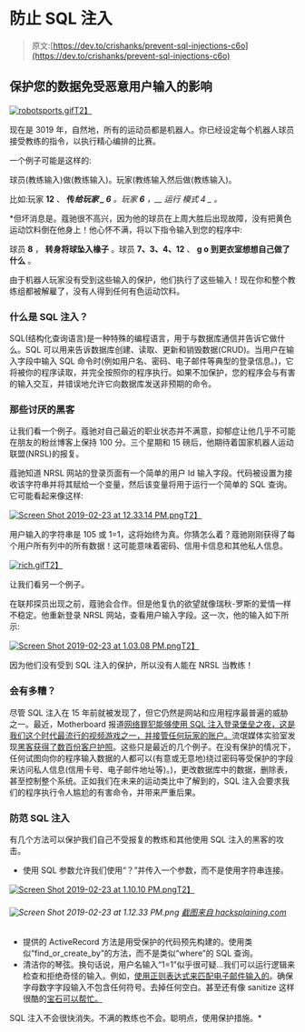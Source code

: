 # 防止 SQL 注入

> 原文:[https://dev.to/crishanks/prevent-sql-injections-c6o](https://dev.to/crishanks/prevent-sql-injections-c6o)

## 保护您的数据免受恶意用户输入的影响

[![robotsports.gif](../Images/15e5832cbc2e8f44feddab8d1924c171.png)T2】](https://res.cloudinary.com/practicaldev/image/fetch/s--NiLkOYad--/c_limit%2Cf_auto%2Cfl_progressive%2Cq_66%2Cw_880/https://crishanks.files.wordpress.com/2019/02/robotsports-1.gif)

现在是 3019 年，自然地，所有的运动员都是机器人。你已经设定每个机器人球员接受教练的指令，以执行精心编排的比赛。

一个例子可能是这样的:

球员(教练输入)做(教练输入)。玩家(教练输入然后做(教练输入)。

比如:玩家 **12** 、 **传*给玩家 _ 6*** *。玩家 **6** ，__ 运行 模式 4 _ 。*

 *但坏消息是。蔻驰很不高兴，因为他的球员在上周大胜后出现故障，没有把黄色运动饮料倒在他身上！他心怀不满，将以下指令输入到您的程序中:

球员 **8** ， **转身将球坠入椽子** 。球员 **7、3、4、12** 、 **g o 到更衣室想想自己做了什么** 。

由于机器人玩家没有受到这些输入的保护，他们执行了这些输入！现在你和整个教练组都被解雇了，没有人得到任何有色运动饮料。

### 什么是 SQL 注入？

SQL(结构化查询语言)是一种特殊的编程语言，用于与数据库通信并告诉它做什么。SQL 可以用来告诉数据库创建、读取、更新和销毁数据(CRUD)。当用户在输入字段中输入 SQL 命令时(例如用户名、密码、电子邮件等典型的登录信息。)，它将被你的程序读取，并完全按照你的程序执行。如果不加保护，您的程序会与有害的输入交互，并错误地允许它向数据库发送非预期的命令。

### 那些讨厌的黑客

让我们看一个例子。蔻驰对自己最近的职业状态并不满意，抑郁症让他几乎不可能在朋友的粉丝博客上保持 100 分。三个星期和 15 磅后，他期待着国家机器人运动联盟(NRSL)的报复。

蔻驰知道 NRSL 网站的登录页面有一个简单的用户 Id 输入字段。代码被设置为接收该字符串并将其赋给一个变量，然后该变量将用于运行一个简单的 SQL 查询。它可能看起来像这样:

[![Screen Shot 2019-02-23 at 12.33.14 PM.png](../Images/39fe94322c1240d1f49b73182760eb70.png)T2】](https://res.cloudinary.com/practicaldev/image/fetch/s--kP6UY7zq--/c_limit%2Cf_auto%2Cfl_progressive%2Cq_auto%2Cw_880/https://crishanks.files.wordpress.com/2019/02/screen-shot-2019-02-23-at-12.33.14-pm.png)

用户输入的字符串是 105 或 1=1，这将始终为真。你猜怎么着？蔻驰刚刚获得了每个用户所有列中的所有数据！这可能意味着密码、信用卡信息和其他私人信息。

[![rich.gif](../Images/1568b5d8403cdd86460344c9518447c7.png)T2】](https://res.cloudinary.com/practicaldev/image/fetch/s--GmUiE2Cp--/c_limit%2Cf_auto%2Cfl_progressive%2Cq_66%2Cw_880/https://crishanks.files.wordpress.com/2019/02/rich-2.gif)

让我们看另一个例子。

在联邦探员出现之前，蔻驰会合作。但是他复仇的欲望就像瑞秋-罗斯的爱情一样不稳定。他重新登录 NRSL 网站，查看用户输入字段。这一次，他的输入如下所示:

[![Screen Shot 2019-02-23 at 1.03.08 PM.png](../Images/6330761e0f30bc3159915a8604e416df.png)T2】](https://res.cloudinary.com/practicaldev/image/fetch/s--ogRgU85Y--/c_limit%2Cf_auto%2Cfl_progressive%2Cq_auto%2Cw_880/https://crishanks.files.wordpress.com/2019/02/screen-shot-2019-02-23-at-1.03.08-pm.png)

因为他们没有受到 SQL 注入的保护，所以没有人能在 NRSL 当教练！

### 会有多糟？

尽管 SQL 注入在 15 年前就被发现了，但它仍然是网站和应用程序最普遍的威胁之一。最近，Motherboard 报道[网络罪犯能够使用 SQL 注入登录堡垒之夜，这是我们这个时代最流行的视频游戏之一，并接管任何玩家的账户。](https://motherboard.vice.com/en_us/article/vba5nb/fornite-login-hack-epic-games-website)流氓媒体实验室发现[黑客获得了数百份客户护照](https://roguemedialabs.com/2018/12/20/atlanta-international-airport-hacked-617-57-kb-of-data-including-700-passports-leaked-online/)。这些只是最近的几个例子。在没有保护的情况下，任何试图向你的程序输入数据的人都可以(有意或无意地)绕过密码等受保护的字段来访问私人信息(信用卡号、电子邮件地址等)。)，更改数据库中的数据，删除表，甚至控制整个系统。正如我们在未来的运动类比中了解到的，SQL 注入会要求我们的程序执行令人尴尬的有害命令，并带来严重后果。

### **防范 SQL 注入**

有几个方法可以保护我们自己不受报复的教练和其他使用 SQL 注入的黑客的攻击。

*   使用 SQL 参数允许我们使用“？”并传入一个参数，而不是使用字符串连接。

[![Screen Shot 2019-02-23 at 1.10.10 PM.png](../Images/2a323cbef863d26dd21a673a757dd0a8.png)T2】](https://res.cloudinary.com/practicaldev/image/fetch/s--I3jv5GPY--/c_limit%2Cf_auto%2Cfl_progressive%2Cq_auto%2Cw_880/https://crishanks.files.wordpress.com/2019/02/screen-shot-2019-02-23-at-1.10.10-pm.png)

###### ![Screen Shot 2019-02-23 at 1.12.33 PM.png](../Images/1807d36e801cc43e41515b23e3aa865f.png) [截图来自 hacksplaining.com](https://www.hacksplaining.com/prevention/sql-injection)

*   提供的 ActiveRecord 方法是用受保护的代码预先构建的。使用类似“find_or_create_by”的方法，而不是类似“where”的 SQL 查询。
*   清洁你的琴弦。换句话说，用户名输入“1=1”似乎很可疑...我们可以运行逻辑来检查和拒绝奇怪的输入。例如，[使用正则表达式来匹配电子邮件输入的](https://medium.com/factory-mind/regex-tutorial-a-simple-cheatsheet-by-examples-649dc1c3f285)。确保字母数字字段输入不包含任何符号。去掉任何空白。甚至还有像 sanitize 这样很酷的[宝石可以帮忙。](https://apidock.com/rails/ActionView/Helpers/SanitizeHelper/sanitize)

SQL 注入不会很快消失。不满的教练也不会。聪明点，使用保护措施。*